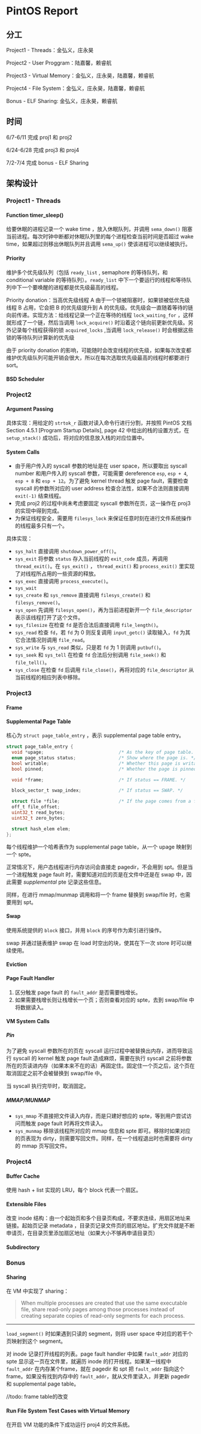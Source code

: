 # PintOS Report

## 分工

Project1 - Threads：金弘义，庄永昊

Project2 - User Proggram：陆嘉馨，赖睿航

Project3 - Virtual Memory：金弘义，庄永昊，陆嘉馨，赖睿航

Project4 - File System：金弘义，庄永昊，陆嘉馨，赖睿航

Bonus - ELF Sharing: 金弘义，庄永昊，赖睿航



## 时间

6/7-6/11 完成 proj1 和 proj2

6/24-6/28 完成 proj3 和 proj4

7/2-7/4 完成 bonus - ELF Sharing




## 架构设计

### Project1 - Threads


#### Function timer_sleep()

给要休眠的进程记录一个 wake time ，放入休眠队列，并调用 `sema_down()` 阻塞当前进程。每次时钟中断都对休眠队列里的每个进程检查当前时间是否超过 wake time，如果超过则移出休眠队列并且调用 `sema_up()` 使该进程可以继续被执行。

#### Priority

维护多个优先级队列（包括 `ready_list` , semaphore 的等待队列，和 conditional variable 的等待队列）。`ready_list` 中下一个要运行的线程和等待队列中下一个要唤醒的进程都是优先级最高的线程。 

Priority donation：当高优先级线程 A 由于一个锁被阻塞时，如果锁被低优先级线程 B 占用，它会把 B 的优先级提升到 A 的优先级。优先级会一直随着等待的链向前传递。实现方法：给线程记录一个正在等待的线程 `lock_waiting_for` ，这样就形成了一个链，然后当调用 `lock_acquire()` 时沿着这个链向前更新优先级。另外记录每个线程获得的锁 `acquired_locks` ,当调用 `lock_release()` 时会根据这些锁的等待队列计算新的优先级

由于 priority donation 的影响，可能随时会改变线程的优先级，如果每次改变都维护优先级队列可能开销会很大，所以在每次选取优先级最高的线程时都要进行 sort。

#### BSD Scheduler




### Project2

#### Argument Passing

具体实现：用给定的 `strtok_r` 函数对读入命令行进行分割，并按照 PintOS 文档 Section 4.5.1 [Program Startup Details], page 42 中给出的栈的设置方式，在 `setup_stack()` 成功后，将对应的信息放入栈的对应位置中。

#### System Calls

* 由于用户传入的 syscall 参数的地址是在 user space，所以要取出 syscall number 和用户传入的 syscall 参数，可能需要 dereference `esp`, `esp + 4`, `esp + 8` 和 `esp + 12`。为了避免 kernel thread 触发 page fault，需要检查 syscall 的参数所对应的 user address 检查合法性，如果不合法则直接调用 `exit(-1)` 结束线程。
* 完成 proj2 的过程中尚未考虑要固定 syscall 参数所在页，这一操作在 proj3 的实现中得到完成。
* 为保证线程安全，需要用 `filesys_lock` 来保证任意时刻在进行文件系统操作的线程最多只有一个。

具体实现：
* `sys_halt` 直接调用 `shutdown_power_off()`。
* `sys_exit` 将参数 `status` 存入当前线程的 `exit_code` 成员，再调用 `thread_exit()`。在 `sys_exit()` ， `thread_exit()` 和 `process_exit()` 里实现了对线程所占用的一些资源的释放。
* `sys_exec` 直接调用 `process_execute()`。
* `sys_wait`
* `sys_create` 和 `sys_remove` 直接调用 `filesys_create()`  和 `filesys_remove()`。
* `sys_open` 先调用 `filesys_open()`，再为当前进程新开一个 `file_descriptor` 表示该线程打开了这个文件。
* `sys_filesize` 在检查 `fd` 是否合法后直接调用 `file_length()`。
* `sys_read` 检查 `fd`，若 `fd` 为 0 则反复调用 `input_getc()` 读取输入，`fd` 为其它合法情况则调用 `file_read`。
* `sys_write` 与 `sys_read` 类似，只是若 `fd` 为 1 则调用 `putbuf()`。
* `sys_seek` 和 `sys_tell` 在检查 `fd` 合法后分别调用 `file_seek()` 和 `file_tell()`。
* `sys_close` 在检查 `fd` 后调用 `file_close()`，再将对应的 `file_descriptor`  从当前线程的相应列表中移除。

### Project3

#### Frame



#### Supplemental Page Table

核心为 `struct page_table_entry` ，表示 supplemental page table entry。

```c
struct page_table_entry {
  void *upage;                            /* As the key of page table. */
  enum page_status status;                /* Show where the page is. */
  bool writable;                          /* Whether this page is writable. */
  bool pinned;                            /* Whether the page is pinned. */

  void *frame;                            /* If status == FRAME. */

  block_sector_t swap_index;              /* If status == SWAP. */

  struct file *file;                      /* If the page comes from a file. */
  off_t file_offset;
  uint32_t read_bytes;
  uint32_t zero_bytes;

  struct hash_elem elem;
};
```

每个线程维护一个哈希表作为 supplemental page table，从一个 upage 映射到一个 spte。

正常情况下，用户态线程进行内存访问会直接走 pagedir，不会用到 spt。但是当一个进程触发 page fault 时，需要知道对应的页是在文件中还是在 swap 中，因此需要 *supplemental* pte 记录这些信息。

同样，在进行 mmap/munmap 调用和将一个 frame 替换到 swap/file 时，也需要用到 spt。

#### Swap

使用系统提供的 `block` 接口，并用 `block` 的序号作为索引进行操作。

swap 并通过链表维护 swap 在 load 时空出的块，使其在下一次 store 时可以继续使用。

#### Eviction



#### Page Fault Handler

1. 区分触发 page fault 的 `fault_addr` 是否需要栈增长。
2. 如果需要栈增长则让栈增长一个页；否则查看对应的 spte，去到 swap/file 中将数据读入。

#### VM System Calls

##### Pin

为了避免 syscall 参数所在的页在 syscall 运行过程中被替换出内存，进而导致运行 syscall 的 kernel 触发 page fault 造成麻烦，需要在执行 syscall 之前将参数所在的页读进内存（如果本来不在的话）再固定住。固定住一个页之后，这个页在取消固定之前不会被替换到 swap/file 中。

当 syscall 执行完毕时，取消固定。

##### MMAP/MUNMAP

* `sys_mmap` 不直接把文件读入内存，而是只建好想应的 spte，等到用户尝试访问而触发 page fault 时再将文件读入。
* `sys_munmap` 移除该线程所对应的 mmap 信息和 spte 即可。移除时如果对应的页表现为 dirty，则需要写回文件。同样，在一个线程退出时也需要将 dirty 的 mmap 页写回文件。

### Project4

#### Buffer Cache

使用 hash + list 实现的 LRU，每个 block 代表一个扇区。

#### Extensible Files

改变 inode 结构：由一个起始页和多个目录页构成，不要求连续，用扇区地址来链接。起始页记录 metadata ，目录页记录文件页的扇区地址。扩充文件就是不断申请页，在目录页里添加扇区地址（如果大小不够再申请目录页）

#### Subdirectory



### Bonus

#### Sharing

在 VM 中实现了 sharing：

> When multiple processes are created that use the same executable file, share read-only pages among those processes instead of creating separate copies of read-only segments for each process.

------

`load_segment()` 时如果遇到只读的 segment，则将 user space 中对应的若干个页映射到这个 segment。

对 inode 记录打开线程的列表。page fault handler 中如果 `fault_addr` 对应的 spte 显示这一页在文件里，就遍历 inode 的打开线程。如果某一线程中 `fault_addr` 在内存某个frame，就在 pagedir 和 spt 把 `fault_addr` 指向这个 frame。如果没有找到内存中的 `fault_addr`，就从文件里读入，并更新 pagedir 和 supplemental page table。

//todo: frame table的改变

#### Run File System Test Cases with Virtual Memory

在开启 VM 功能的条件下成功运行 proj4 的文件系统。